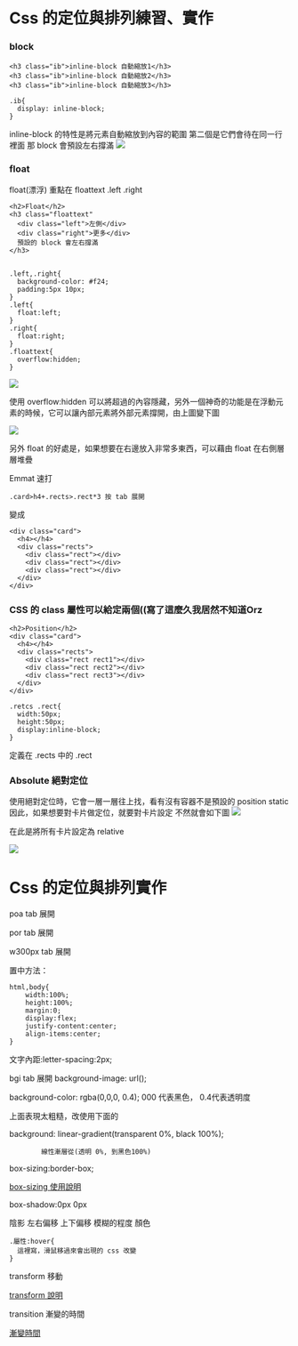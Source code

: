 # Css 的定位與排列練習、實作

### block
```
<h3 class="ib">inline-block 自動縮放1</h3>
<h3 class="ib">inline-block 自動縮放2</h3>
<h3 class="ib">inline-block 自動縮放3</h3>

.ib{
  display: inline-block;
}
```
inline-block 的特性是將元素自動縮放到內容的範圍
第二個是它們會待在同一行裡面
那 block 會預設左右撐滿
![](https://i.imgur.com/Lm7YRqQ.png)

### float

float(漂浮)
重點在 floattext .left .right
```
<h2>Float</h2>
<h3 class="floattext"
  <div class="left">左側</div>
  <div class="right">更多</div>
  預設的 block 會左右撐滿
</h3>


.left,.right{
  background-color: #f24;
  padding:5px 10px;
}
.left{
  float:left;
}
.right{
  float:right;
}
.floattext{
  overflow:hidden;
}
```

![](https://i.imgur.com/FCeHQlu.png)

使用 overflow:hidden 可以將超過的內容隱藏，另外一個神奇的功能是在浮動元素的時候，它可以讓內部元素將外部元素撐開，由上圖變下圖

![](https://i.imgur.com/bjPHDzM.png)

另外 float 的好處是，如果想要在右邊放入非常多東西，可以藉由 float 在右側層層堆疊


Emmat 速打

```
.card>h4+.rects>.rect*3 按 tab 展開
```
變成
```
<div class="card">
  <h4></h4>
  <div class="rects">
    <div class="rect"></div>
    <div class="rect"></div>
    <div class="rect"></div>
  </div>
</div>
```


### CSS 的 class 屬性可以給定兩個((寫了這麼久我居然不知道Orz
```
<h2>Position</h2>
<div class="card">
  <h4></h4>
  <div class="rects">
    <div class="rect rect1"></div>
    <div class="rect rect2"></div>
    <div class="rect rect3"></div>
  </div>
</div>
```
```
.retcs .rect{
  width:50px;
  height:50px;
  display:inline-block;
}
```
定義在 .rects 中的 .rect

### Absolute 絕對定位
使用絕對定位時，它會一層一層往上找，看有沒有容器不是預設的 position static
因此，如果想要對卡片做定位，就要對卡片設定
不然就會如下圖
![](https://i.imgur.com/0K8LdxN.png)

在此是將所有卡片設定為 relative

![](https://i.imgur.com/n3JMCgu.png)



# Css 的定位與排列實作

poa tab 展開

por tab 展開

w300px tab 展開

置中方法：
```
html,body{
    width:100%;
    height:100%;
    margin:0;
    display:flex;
    justify-content:center;
    align-items:center;
}
```

文字內距:letter-spacing:2px;

bgi tab 展開 background-image: url();

background-color: rgba(0,0,0, 0.4); 000 代表黑色， 0.4代表透明度

上面表現太粗糙，改使用下面的

background: linear-gradient(transparent 0%, black 100%);

            線性漸層從(透明 0%, 到黑色100%)
            
            
box-sizing:border-box; 

[box-sizing 使用說明](https://www.wibibi.com/info.php?tid=CSS3_box-sizing_%E5%B1%AC%E6%80%A7)

box-shadow:0px 0px

陰影 左右偏移 上下偏移 模糊的程度 顏色
```
.屬性:hover{
  這裡寫，滑鼠移過來會出現的 css 改變
}
```

transform 移動

[transform 說明](http://www.wibibi.com/info.php?tid=CSS3_transform_%E5%B1%AC%E6%80%A7)

transition 漸變的時間

[漸變時間](https://developer.mozilla.org/zh-TW/docs/Web/CSS/transition)